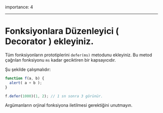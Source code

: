 importance: 4

---

# Fonksiyonlara Düzenleyici ( Decorator ) ekleyiniz.

Tüm fonksiyonların prototiplerini `defer(ms)` metodunu ekleyiniz. Bu metod çağrılan fonksiyonu `ms` kadar geciktiren bir kapsayıcıdır.

Şu şekilde çalışmalıdır:

```js
function f(a, b) {
  alert( a + b );
}

f.defer(1000)(1, 2); // 1 sn sonra 3 görünür.
```

Argümanların orjinal fonksiyona iletilmesi gerektiğini unutmayın.